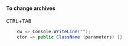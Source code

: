 #### To change archives
<kbd>CTRL</kbd>+<kbd>TAB</kbd>

```csharp
    cw => Console.WriteLine("");
    ctor => public ClassName (parameters) {}
```

